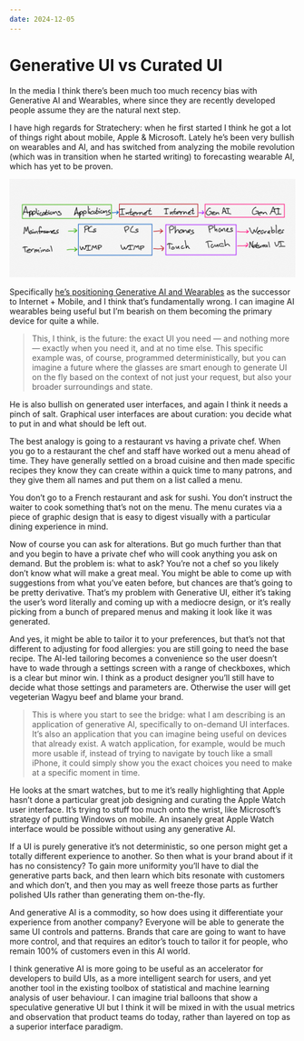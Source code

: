 ```yaml
---
date: 2024-12-05
---
```


# Generative UI vs Curated UI

In the media I think there’s been much too much recency bias with Generative AI and Wearables, where since they are recently developed people assume they are the natural next step.

I have high regards for Stratechery: when he first started I think he got a lot of things right about mobile, Apple & Microsoft. Lately he’s been very bullish on wearables and AI, and has switched from analyzing the mobile revolution (which was in transition when he started writing) to forecasting wearable AI, which has yet to be proven.

![Stratechery’s generative AI bridge](./stratechery-generative-ai-bridge-9.png)

Specifically [he’s positioning Generative AI and Wearables](https://stratechery.com/2024/the-gen-ai-bridge-to-the-future/) as the successor to Internet + Mobile, and I think that’s fundamentally wrong. I can imagine AI wearables being useful but I’m bearish on them becoming the primary device for quite a while.

> This, I think, is the future: the exact UI you need — and nothing more — exactly when you need it, and at no time else. This specific example was, of course, programmed deterministically, but you can imagine a future where the glasses are smart enough to generate UI on the fly based on the context of not just your request, but also your broader surroundings and state.

He is also bullish on generated user interfaces, and again I think it needs a pinch of salt. Graphical user interfaces are about curation: you decide what to put in and what should be left out.

The best analogy is going to a restaurant vs having a private chef. When you go to a restaurant the chef and staff have worked out a menu ahead of time. They have generally settled on a broad cuisine and then made specific recipes they know they can create within a quick time to many patrons, and they give them all names and put them on a list called a menu.

You don’t go to a French restaurant and ask for sushi. You don’t instruct the waiter to cook something that’s not on the menu. The menu curates via a piece of graphic design that is easy to digest visually with a particular dining experience in mind.

Now of course you can ask for alterations. But go much further than that and you begin to have a private chef who will cook anything you ask on demand. But the problem is: what to ask? You’re not a chef so you likely don’t know what will make a great meal. You might be able to come up with suggestions from what you’ve eaten before, but chances are that’s going to be pretty derivative. That’s my problem with Generative UI, either it’s taking the user’s word literally and coming up with a mediocre design, or it’s really picking from a bunch of prepared menus and making it look like it was generated.

And yes, it might be able to tailor it to your preferences, but that’s not that different to adjusting for food allergies: you are still going to need the base recipe. The AI-led tailoring becomes a convenience so the user doesn’t have to wade through a settings screen with a range of checkboxes, which is a clear but minor win. I think as a product designer you’ll still have to decide what those settings and parameters are. Otherwise the user will get vegeterian Wagyu beef and blame your brand.

> This is where you start to see the bridge: what I am describing is an application of generative AI, specifically to on-demand UI interfaces. It’s also an application that you can imagine being useful on devices that already exist. A watch application, for example, would be much more usable if, instead of trying to navigate by touch like a small iPhone, it could simply show you the exact choices you need to make at a specific moment in time.

He looks at the smart watches, but to me it’s really highlighting that Apple hasn’t done a particular great job designing and curating the Apple Watch user interface. It’s trying to stuff too much onto the wrist, like Microsoft’s strategy of putting Windows on mobile. An insanely great Apple Watch interface would be possible without using any generative AI.

If a UI is purely generative it’s not deterministic, so one person might get a totally different experience to another. So then what is your brand about if it has no consistency? To gain more uniformity you’ll have to dial the generative parts back, and then learn which bits resonate with customers and which don’t, and then you may as well freeze those parts as further polished UIs rather than generating them on-the-fly.

And generative AI is a commodity, so how does using it differentiate your experience from another company? Everyone will be able to generate the same UI controls and patterns. Brands that care are going to want to have more control, and that requires an editor’s touch to tailor it for people, who remain 100% of customers even in this AI world.

I think generative AI is more going to be useful as an accelerator for developers to build UIs, as a more intelligent search for users, and yet another tool in the existing toolbox of statistical and machine learning analysis of user behaviour. I can imagine trial balloons that show a speculative generative UI but I think it will be mixed in with the usual metrics and observation that product teams do today, rather than layered on top as a superior interface paradigm.
